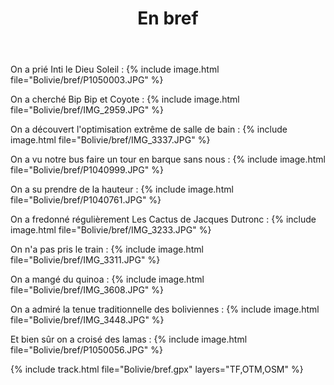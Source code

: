 ﻿---
title: "En bref"
permalink: /Bolivie/bref/
sidebar:
  nav: "bolivie"
enable_tracks: true
---

On a prié Inti le Dieu Soleil :
{% include image.html file="Bolivie/bref/P1050003.JPG" %}

On a cherché Bip Bip et Coyote :
{% include image.html file="Bolivie/bref/IMG_2959.JPG" %}

On a découvert l'optimisation extrême de salle de bain :
{% include image.html file="Bolivie/bref/IMG_3337.JPG" %}

On a vu notre bus faire un tour en barque sans nous :
{% include image.html file="Bolivie/bref/P1040999.JPG" %}

On a su prendre de la hauteur :
{% include image.html file="Bolivie/bref/P1040761.JPG" %}

On a fredonné régulièrement Les Cactus de Jacques Dutronc :
{% include image.html file="Bolivie/bref/IMG_3233.JPG" %}

On n'a pas pris le train :
{% include image.html file="Bolivie/bref/IMG_3311.JPG" %}

On a mangé du quinoa :
{% include image.html file="Bolivie/bref/IMG_3608.JPG" %}

On a admiré la tenue traditionnelle des boliviennes :
{% include image.html file="Bolivie/bref/IMG_3448.JPG" %}

Et bien sûr on a croisé des lamas :
{% include image.html file="Bolivie/bref/P1050056.JPG" %}

{% include track.html file="Bolivie/bref.gpx" layers="TF,OTM,OSM" %}
